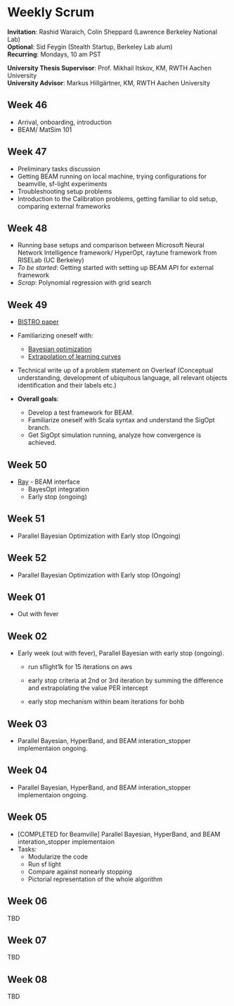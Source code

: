 # Weekly Scrum

**Invitation**: Rashid Waraich, Colin Sheppard (Lawrence Berkeley National Lab)  
**Optional**: Sid Feygin (Stealth Startup, Berkeley Lab alum)  
**Recurring**: Mondays, 10 am PST  

**University Thesis Supervisor**: Prof. Mikhail Itskov, KM, RWTH Aachen University  
**University Advisor**: Markus Hillgärtner, KM, RWTH Aachen University  


## Week 46
 
+ Arrival, onboarding, introduction
+ BEAM/ MatSim 101

## Week 47
 
+ Preliminary tasks discussion
+ Getting BEAM running on local machine, trying configurations for beamville, sf-light experiments
+ Troubleshooting setup problems
+ Introduction to the Calibration problems, getting familiar to old setup, comparing external frameworks 

## Week 48
 
+ Running base setups and comparison between Microsoft Neural Network Intelligence framework/ HyperOpt, raytune framework from RISELab (UC Berkeley)
+ *To be started*: Getting started with setting up BEAM API for external framework  
+ *Scrap*: Polynomial regression with grid search

## Week 49
 
+ [BISTRO paper](http://bistro.its.berkeley.edu/assets/download/pdfs/BISTRO_paper.pdf)
+ Familiarizing oneself with:
    + [Bayesian optimization](http://krasserm.github.io/2018/03/21/bayesian-optimization/)
    + [Extrapolation of learning curves](http://aad.informatik.uni-freiburg.de/papers/15-IJCAI-Extrapolation_of_Learning_Curves.pdf)
+ Technical write up of a problem statement on Overleaf (Conceptual understanding, development of ubiquitous language, all relevant objects identification and their labels etc.)

+ **Overall goals**:
    + Develop a test framework for BEAM.
    + Familiarize oneself with Scala syntax and understand the SigOpt branch.
    + Get SigOpt simulation running, analyze how convergence is achieved.  

## Week 50
 
+ [Ray](https://github.com/ray-project/ray/tree/master/python/ray/tune) - BEAM interface 
    + BayesOpt integration 
    + Early stop (ongoing)

## Week 51
 
+ Parallel Bayesian Optimization with Early stop (Ongoing)

## Week 52
 
+ Parallel Bayesian Optimization with Early stop (Ongoing)

## Week 01
 
+ Out with fever

## Week 02
 
+ Early week (out with fever), Parallel Bayesian with early stop (ongoing). 
    + run sflight1k for 15 iterations on aws
    + early stop criteria at 2nd or 3rd iteration by summing the difference and extrapolating the value PER intercept 

    + early stop mechanism within beam iterations for bohb

## Week 03
 
+ Parallel Bayesian, HyperBand, and BEAM interation_stopper implementaion ongoing.

## Week 04
 
+ Parallel Bayesian, HyperBand, and BEAM interation_stopper implementaion ongoing. 

## Week 05
 
+ [COMPLETED for Beamville] Parallel Bayesian, HyperBand, and BEAM interation_stopper implementaion 
+ Tasks:
    + Modularize the code
    + Run sf light
    + Compare against nonearly stopping
    + Pictorial representation of the whole algorithm

## Week 06
 
TBD 

## Week 07
 
TBD 

## Week 08
 
TBD 